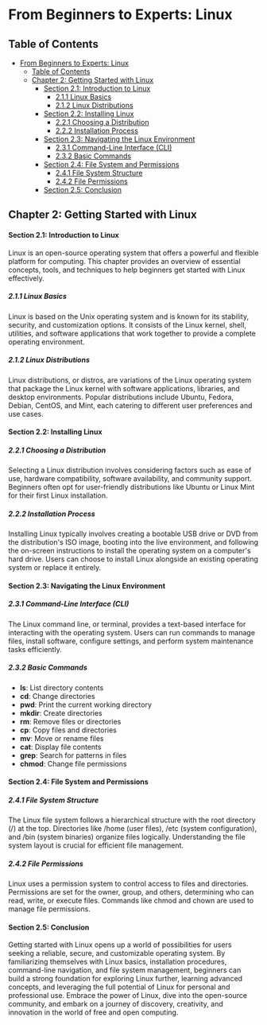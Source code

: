 # From Beginners to Experts: Linux

## Table of Contents

- [From Beginners to Experts: Linux](#from-beginners-to-experts-linux)
  - [Table of Contents](#table-of-content)
  - [Chapter 2: Getting Started with Linux](#chapter-2-getting-started-with-linux)
      - [Section 2.1: Introduction to Linux](#section-21-introduction-to-linux)
        - [2.1.1 Linux Basics](#211-linux-basics)
        - [2.1.2 Linux Distributions](#212-linux-distributions)
      - [Section 2.2: Installing Linux](#section-22-installing-linux)
        - [2.2.1 Choosing a Distribution](#221-choosing-a-distribution)
        - [2.2.2 Installation Process](#222-installation-process)
      - [Section 2.3: Navigating the Linux Environment](#section-23-navigating-the-linux-environment)
        - [2.3.1 Command-Line Interface (CLI)](#231-command-line-interface-cli)
        - [2.3.2 Basic Commands](#232-basic-commands)
      - [Section 2.4: File System and Permissions](#section-24-file-system-and-permissions)
        - [2.4.1 File System Structure](#241-file-system-structure)
        - [2.4.2 File Permissions](#242-file-permissions)
      - [Section 2.5: Conclusion](#section-25-conclusion)

## Chapter 2: Getting Started with Linux

#### Section 2.1: Introduction to Linux

Linux is an open-source operating system that offers a powerful and flexible platform for computing. This chapter provides an overview of essential concepts, tools, and techniques to help beginners get started with Linux effectively.

##### 2.1.1 Linux Basics

Linux is based on the Unix operating system and is known for its stability, security, and customization options. It consists of the Linux kernel, shell, utilities, and software applications that work together to provide a complete operating environment.

##### 2.1.2 Linux Distributions

Linux distributions, or distros, are variations of the Linux operating system that package the Linux kernel with software applications, libraries, and desktop environments. Popular distributions include Ubuntu, Fedora, Debian, CentOS, and Mint, each catering to different user preferences and use cases.

#### Section 2.2: Installing Linux

##### 2.2.1 Choosing a Distribution

Selecting a Linux distribution involves considering factors such as ease of use, hardware compatibility, software availability, and community support. Beginners often opt for user-friendly distributions like Ubuntu or Linux Mint for their first Linux installation.

##### 2.2.2 Installation Process

Installing Linux typically involves creating a bootable USB drive or DVD from the distribution's ISO image, booting into the live environment, and following the on-screen instructions to install the operating system on a computer's hard drive. Users can choose to install Linux alongside an existing operating system or replace it entirely.

#### Section 2.3: Navigating the Linux Environment

##### 2.3.1 Command-Line Interface (CLI)

The Linux command line, or terminal, provides a text-based interface for interacting with the operating system. Users can run commands to manage files, install software, configure settings, and perform system maintenance tasks efficiently.

##### 2.3.2 Basic Commands

- **ls**: List directory contents
- **cd**: Change directories
- **pwd**: Print the current working directory
- **mkdir**: Create directories
- **rm**: Remove files or directories
- **cp**: Copy files and directories
- **mv**: Move or rename files
- **cat**: Display file contents
- **grep**: Search for patterns in files
- **chmod**: Change file permissions

#### Section 2.4: File System and Permissions

##### 2.4.1 File System Structure

The Linux file system follows a hierarchical structure with the root directory (/) at the top. Directories like /home (user files), /etc (system configuration), and /bin (system binaries) organize files logically. Understanding the file system layout is crucial for efficient file management.

##### 2.4.2 File Permissions

Linux uses a permission system to control access to files and directories. Permissions are set for the owner, group, and others, determining who can read, write, or execute files. Commands like chmod and chown are used to manage file permissions.

#### Section 2.5: Conclusion

Getting started with Linux opens up a world of possibilities for users seeking a reliable, secure, and customizable operating system. By familiarizing themselves with Linux basics, installation procedures, command-line navigation, and file system management, beginners can build a strong foundation for exploring Linux further, learning advanced concepts, and leveraging the full potential of Linux for personal and professional use. Embrace the power of Linux, dive into the open-source community, and embark on a journey of discovery, creativity, and innovation in the world of free and open computing.